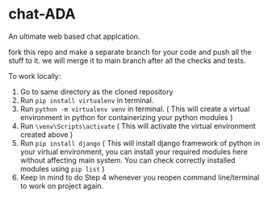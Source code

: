 # chat-ADA
An ultimate web based chat applcation.



fork this repo and make a separate branch for your code and push all the stuff to it. we will merge it to main branch after all the checks and tests.



To work locally:
  1. Go to same directory as the cloned repository
  2. Run ``pip install virtualenv`` in terminal. 
  3. Run ``python -m virtualenv venv`` in terminal. ( This will create a virtual environment in python for containerizing your python modules )
  4. Run ``\venv\Scripts\activate`` ( This will activate the virtual environment created above )
  5. Run ``pip install django`` ( This will install django framework of python in your virtual environment, you can install your required modules here without affecting main system. You can check correctly installed modules using ``pip list`` )
  6. Keep in mind to do Step 4 whenever you reopen command line/terminal to work on project again.
